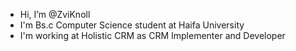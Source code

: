 -  Hi, I’m @ZviKnoll
- I'm Bs.c Computer Science student at Haifa University
- I'm working at Holistic CRM as CRM Implementer and Developer

<!---
ZviKnoll/ZviKnoll is a ✨ special ✨ repository because its `README.md` (this file) appears on your GitHub profile.
You can click the Preview link to take a look at your changes.
--->

